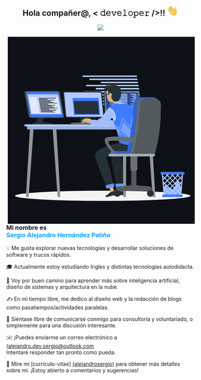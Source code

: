 <div align="center">
  <h2> Hola compañer@,  < 𝚍𝚎𝚟𝚎𝚕𝚘𝚙𝚎𝚛 />!! <img src="./img/Hi.gif" width="30px"></h2>
</div>
<p align="center">
  <a>
    <img src="https://readme-typing-svg.herokuapp.com?lines=Desarrollador+de+software;Diseñador+UI/UX;Apasionado+por+la+informatica;&center=true&width=500&height=60"></a>
</p>

<p>
  <img align="right" src="./img/animation_dev.gif" alt="Sergio-Hernaández" />
</p>


<h3>Mi nombre es <br/> <span style="color: rgb(0, 166, 255);">Sergio Alejandro Hernández Patiño</span> </h3>

<p>💡 Me gusta explorar nuevas tecnologías y desarrollar soluciones de software y trucos rápidos.</p>

<p>🎓 Actualmente estoy estudiando Ingles y distintas tecnologias autodidacta.</p>

<p>🌱 Voy por buen camino para aprender más sobre inteligencia artificial, diseño de sistemas y arquitectura en la nube.</p>

<p>✍️ En mi tiempo libre, me dedico al diseño web y la redacción de blogs como pasatiempos/actividades paralelas.</p>

<p>💬 Siéntase libre de comunicarse conmigo para consultoría y voluntariado, o simplemente para una discusión interesante.</p>

<p>✉️ ¡Puedes enviarme un correo electrónico a <br> 
  (<a href="mailto:alejandro.dev.sergio@outlook.com" target="_BLANK">alejandro.dev.sergio@outlook.com</a><br>
Intentaré responder tan pronto como pueda.</p>

<p>📄 Mire mi [currículo-vitae] <a href="https://alejandrosergio.github.io/Curriculum-Vitae/" target="_BLANK">(alejandrosergio)</a> para obtener más detalles sobre mí. ¡Estoy abierto a comentarios y sugerencias!</p>
